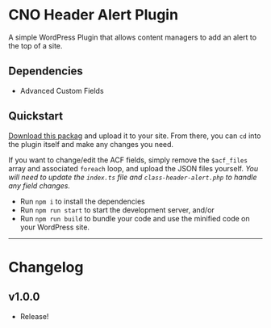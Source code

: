 # CNO Header Alert Plugin

A simple WordPress Plugin that allows content managers to add an alert to the top of a site.

## Dependencies

-   Advanced Custom Fields

## Quickstart

[Download this packag](https://github.com/choctaw-nation/cno-plugin-header-alert) and upload it to your site. From there, you can `cd` into the plugin itself and make any changes you need.

If you want to change/edit the ACF fields, simply remove the `$acf_files` array and associated `foreach` loop, and upload the JSON files yourself. _You will need to update the `index.ts` file and `class-header-alert.php` to handle any field changes._

-   Run `npm i` to install the dependencies
-   Run `npm run start` to start the development server, and/or
-   Run `npm run build` to bundle your code and use the minified code on your WordPress site.

---

# Changelog

## v1.0.0

-   Release!
